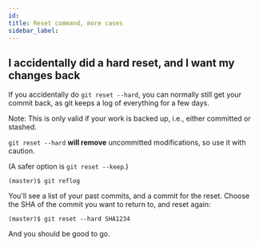 ```yaml
---
id:
title: Reset command, more cases
sidebar_label:
---
```


## I accidentally did a hard reset, and I want my changes back

If you accidentally do `git reset --hard`, you can normally still get your commit back, as git keeps a log of everything for a few days.

Note: This is only valid if your work is backed up, i.e., either committed or stashed.

`git reset --hard` **will remove** uncommitted modifications, so use it with caution.

(A safer option is `git reset --keep`.)

`(master)$ git reflog`

You'll see a list of your past commits, and a commit for the reset. Choose the SHA of the commit you want to return to, and reset again:

`(master)$ git reset --hard SHA1234`

And you should be good to go.
